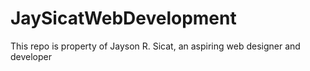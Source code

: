# JaySicatWebDevelopment
This repo is property of Jayson R. Sicat, an aspiring web designer and developer
